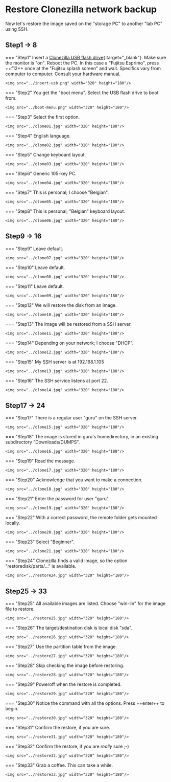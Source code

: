 # Restore Clonezilla network backup
Now let's restore the image saved on the "storage PC" to another "lab PC" using SSH.

## Step1 -> 8

=== "Step1"
    Insert a [Clonezilla USB flash drive](../../howtos/clonezilla-bootable-usb-flash-drive/index.md){:target="_blank"}. Make sure the monitor is "on". Reboot the PC. In this case a "Fujitsu Esprimo", press ++f12++ once at the "Fujitsu splash screen" and wait. Specifics vary from computer to computer. Consult your hardware manual.
    
    <img src="../insert-usb.png" width="320" height="180"/>

=== "Step2"
    You get the "boot menu". Select the USB flash drive to boot from.
    
    <img src="../boot-menu.png" width="320" height="180"/>

=== "Step3"
    Select the first option.
    
    <img src="../clone01.jpg" width="320" height="180"/>

=== "Step4"
    English language.
    
    <img src="../clone02.jpg" width="320" height="180"/>

=== "Step5"
    Change keyboard layout.
    
    <img src="../clone03.jpg" width="320" height="180"/>

=== "Step6"
    Generic 105-key PC.
    
    <img src="../clone04.jpg" width="320" height="180"/>

=== "Step7"
    This is personal; I choose "Belgian".
    
    <img src="../clone05.jpg" width="320" height="180"/>

=== "Step8"
    This is personal; "Belgian" keyboard layout.
    
    <img src="../clone06.jpg" width="320" height="180"/>

## Step9 -> 16

=== "Step9"
    Leave default.
    
    <img src="../clone07.jpg" width="320" height="180"/>

=== "Step10"
    Leave default.
    
    <img src="../clone08.jpg" width="320" height="180"/>

=== "Step11"
    Leave default.
    
    <img src="../clone09.jpg" width="320" height="180"/>

=== "Step12"
    We will restore the disk from an image.
    
    <img src="../clone10.jpg" width="320" height="180"/>

=== "Step13"
    The image will be restored from a SSH server.
    
    <img src="../clone11.jpg" width="320" height="180"/>

=== "Step14"
    Depending on your network; I choose "DHCP".
    
    <img src="../clone12.jpg" width="320" height="180"/>

=== "Step15"
    My SSH server is at 192.168.1.105
    
    <img src="../clone13.jpg" width="320" height="180"/>

=== "Step16"
    The SSH service listens at port 22.
    
    <img src="../clone14.jpg" width="320" height="180"/>

## Step17 -> 24

=== "Step17"
    There is a regular user "guru" on the SSH server.
    
    <img src="../clone15.jpg" width="320" height="180"/>

=== "Step18"
    The image is stored in guru's homedirectory, in an existing subdirectory "Downloads/DUMPS".
    
    <img src="../clone16.jpg" width="320" height="180"/>

=== "Step19"
    Read the message.
    
    <img src="../clone17.jpg" width="320" height="180"/>

=== "Step20"
    Acknowledge that you want to make a connection.
    
    <img src="../clone18.jpg" width="320" height="180"/>

=== "Step21"
    Enter the password for user "guru".
    
    <img src="../clone19.jpg" width="320" height="180"/>

=== "Step22"
    With a correct password, the remote folder gets mounted locally.
    
    <img src="../clone20.jpg" width="320" height="180"/>

=== "Step23"
    Select "Beginner".
    
    <img src="../clone21.jpg" width="320" height="180"/>

=== "Step24"
    Clonezilla finds a valid image, so the option "restoredisk/parts/..." is available.
    
    <img src="../restore24.jpg" width="320" height="180"/>

## Step25 -> 33

=== "Step25"
    All available images are listed. Choose "win-lin" for the image file to restore.

    <img src="../restore25.jpg" width="320" height="180"/>

=== "Step26"
    The target/destination disk is local disk "sda".

    <img src="../restore26.jpg" width="320" height="180"/>

=== "Step27"
    Use the partition table from the image.
    
    <img src="../restore27.jpg" width="320" height="180"/>

=== "Step28"
    Skip checking the image before restoring.
    
    <img src="../restore28.jpg" width="320" height="180"/>

=== "Step29"
    Poweroff when the restore is completed.
    
    <img src="../restore29.jpg" width="320" height="180"/>

=== "Step30"
    Notice the command with all the options. Press ++enter++ to begin.
    
    <img src="../restore30.jpg" width="320" height="180"/>

=== "Step31"
    Confirm the restore, if you are sure.
    
    <img src="../restore31.jpg" width="320" height="180"/>

=== "Step32"
    Confirm the restore, if you are *really* sure ;-)
    
    <img src="../restore32.jpg" width="320" height="180"/>

=== "Step33"
    Grab a coffee. This can take a while.
    
    <img src="../restore33.jpg" width="320" height="180"/>